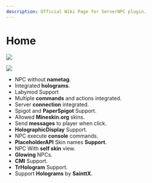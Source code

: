 ```yaml
---
description: Official Wiki Page for ServerNPC plugin.
---
```


# Home

![](https://proxy.spigotmc.org/90d8fd85ab44204487d328269abdb92eabda2469?url=https%3A%2F%2Fi.imgur.com%2FeYdzeFh.png)

![](https://proxy.spigotmc.org/8dae1415437bb46e92f931675a8894cf8e80d975?url=https%3A%2F%2Fi.imgur.com%2FuM0bicx.png)

* NPC without **nametag**.
* Integrated **holograms**.
* Labymod Support
* Multiple **commands** and actions integrated.
* Server **connection** integrated.
* Spigot and **PaperSpigot** Support.
* Allowed **Mineskin.org** skins.
* Send **messages** to player when click.
* **HolographicDisplay** Support.
* NPC execute **console** commands.
* **PlaceholderAPI** Skin names **Support**.
* NPC With **self skin** view.
* **Glowing** NPCs.
* **CMI** Support.
* **TrHologram** Support.
* Support **Holograms** by **SainttX**.

